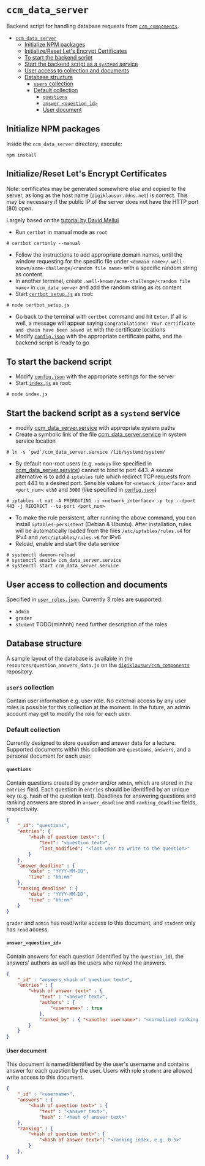 # `ccm_data_server`

Backend script for handling database requests from [`ccm_components`](https://github.com/DigiKlausur/ccm_components).

- [`ccm_data_server`](#ccmdataserver)
  - [Initialize NPM packages](#initialize-npm-packages)
  - [Initialize/Reset Let's Encrypt Certificates](#initializereset-lets-encrypt-certificates)
  - [To start the backend script](#to-start-the-backend-script)
  - [Start the backend script as a `systemd` service](#start-the-backend-script-as-a-systemd-service)
  - [User access to collection and documents](#user-access-to-collection-and-documents)
  - [Database structure](#database-structure)
    - [`users` collection](#users-collection)
    - [Default collection](#default-collection)
      - [`questions`](#questions)
      - [`answer_<question_id>`](#answerquestionid)
      - [User document](#user-document)

## Initialize NPM packages

Inside the `ccm_data_server` directory, execute:
```
npm install
```

## Initialize/Reset Let's Encrypt Certificates

Note: certificates may be generated somewhere else and copied to the server, as long as the host name
(`digiklausur.ddns.net`) is correct. This may be necessary if the public IP of the server does not have
the HTTP port (80) open.

Largely based on the [tutorial by David Mellul](https://itnext.io/node-express-letsencrypt-generate-a-free-ssl-certificate-and-run-an-https-server-in-5-minutes-a730fbe528ca)
* Run `certbot` in manual mode as `root`
```
# certbot certonly --manual
```
* Follow the instructions to add appropriate domain names, until the window requesting for the specific file
under `<domain name>/.well-known/acme-challenge/<random file name>` with a specific random string as content.
* In another terminal, create `.well-known/acme-challenge/<random file name>` in `ccm_data_server` and add
the random string as its content
* Start [`certbot_setup.js`](./certbot_setup.js) as root:
```
# node certbot_setup.js
```
* Go back to the terminal with `certbot` command and hit `Enter`. If all is well, a message will appear saying
`Congratulations! Your certificate and chain have been saved at` with the certificate locations
* Modify [`config.json`](./config/configs.json) with the appropriate certificate paths, and the backend script is ready to go

## To start the backend script

* Modify [`config.json`](./config/configs.json) with the appropriate settings for the server
* Start [`index.js`](./index.js) as root:
```
# node index.js
```

## Start the backend script as a `systemd` service

* modify [ccm_data_server.service](./ccm_data_server.service) with appropriate system paths
* Create a symbolic link of the file [ccm_data_server.service](./ccm_data_server.service) in system service location
```
# ln -s `pwd`/ccm_data_server.service /lib/systemd/system/
```
* By default non-root users (e.g. `nodejs` like specified in [ccm_data_server.service](./ccm_data_server.service))
  cannot to bind to port 443. A secure alternative is to add a `iptables` rule which redirect TCP requests from port 443
  to a desired port. Sensible values for `<network_interface>` and `<port_num>`: `eth0` and `3000` (like specified in
  [`config.json`](./config/configs.json))
```
# iptables -t nat -A PREROUTING -i <network_interface> -p tcp --dport 443 -j REDIRECT --to-port <port_num>
```
* To make the rule persistent, after running the above command, you can install `iptables-persistent` (Debian & Ubuntu).
  After installation, rules will be automatically loaded from the files `/etc/iptables/rules.v4` for IPv4 and
  `/etc/iptables/rules.v6` for IPv6
* Reload, enable and start the data service
```
# systemctl daemon-reload
# systemctl enable ccm_data_server.service
# systemctl start ccm_data_server.service
```

## User access to collection and documents

Specified in [`user_roles.json`](./config/user_roles.json). Currently 3 roles are supported:
* `admin`
* `grader`
* `student`
TODO(minhnh) need further description of the roles

## Database structure

A sample layout of the database is available in the `resources/question_answers_data.js` on the
[`digiklausur/ccm_components`](https://github.com/DigiKlausur/ccm_components) repository.

### `users` collection

Contain user information e.g. user role. No external access by any user roles is possible for this collection
at the moment. In the future, an admin account may get to modify the role for each user.

### Default collection

Currently designed to store question and answer data for a lecture. Supported documents within this collection are
`questions`, `answers`, and a personal document for each user.

#### `questions`

Contain questions created by `grader` and/or `admin`, which are stored in the `entries` field. Each question in
`entries` should be identified by an unique key (e.g. hash of the question text). Deadlines for answering questions
and ranking answers are stored in `answer_deadline` and `ranking_deadline` fields, respectively.
```json
{
    "_id": "questions",
    "entries": {
        "<hash of question text>": {
            "text": "<question text>",
            "last_modified": "<last user to write to the question>"
        }
    },
    "answer_deadline" : {
        "date" : "YYYY-MM-DD",
        "time" : "hh:mm"
    },
    "ranking_deadline" : {
        "date" : "YYYY-MM-DD",
        "time" : "hh:mm"
    }
}
```

`grader` and `admin` has read/write access to this document, and `student` only has `read` access.

#### `answer_<question_id>`

Contain answers for each question (identified by the `question_id`), the answers' authors as well as the users who
ranked the answers.
```json
{
    "_id" : "answers_<hash of question text>",
    "entries" : {
        "<hash of answer text>" : {
            "text" : "<answer text>",
            "authors" : {
                "<username>" : true
            },
            "ranked_by" : { "<another username>": "<normalized ranking value>" }
        }
    }
}
```

#### User document

This document is named/identified by the user's username and contains answer for each question by the user. Users with
role `student` are allowed write access to this document.

```json
{
    "_id" : "<username>",
    "answers" : {
        "<hash of question text>" : {
            "text" : "<answer text>",
            "hash" : "<hash of answer text>"
    },
    "ranking" : {
        "<hash of question text>": {
            "<hash of answer text>": "<ranking index, e.g. 0-5>"
        }
    },
}
```
